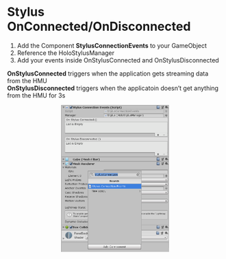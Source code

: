 # Stylus OnConnected/OnDisconnected

1. Add the Component **StylusConnectionEvents** to your GameObject
2. Reference the HoloStylusManager
3. Add your events inside OnStylusConnected and OnStylusDisconnected   

**OnStylusConnected** triggers when the application gets streaming data from the HMU<br>
**OnStylusDisconnected** triggers when the applicatoin doesn’t get anything from the HMU for 3s

<p align="center">
	<img src="imgs/Event_OnConnect.png" width="50%">
</p>